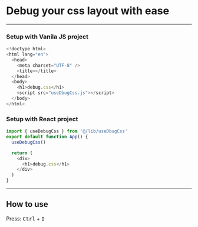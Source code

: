# Debug your css layout with ease

---

### Setup with Vanila JS project

```js
<!doctype html>
<html lang="en">
  <head>
    <meta charset="UTF-8" />
    <title></title>
  </head>
  <body>
    <h1>debug.css</h1>
    <script src="useDbugCss.js"></script>
  </body>
</html>
```

### Setup with React project

```js
import { useDebugCss } from '@/lib/useDbugCss'
export default function App() {
  useDebugCss()

  return (
    <div>
      <h1>debug.css</h1>
    </div>
  )
}
```

---

## How to use

Press: <kbd>Ctrl</kbd> + <kbd>I</kbd>
